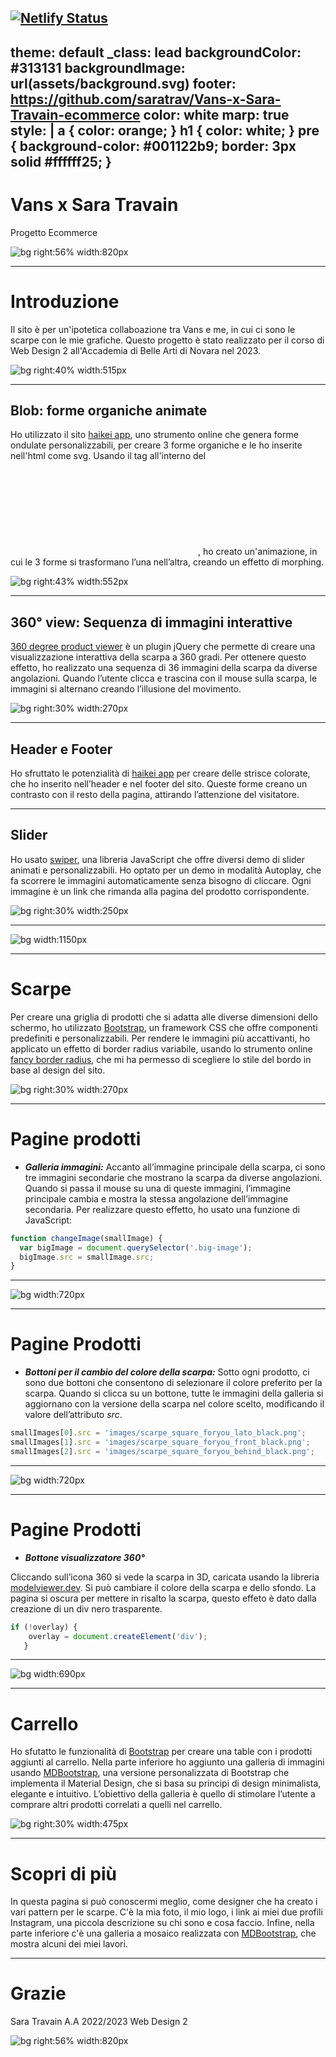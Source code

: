 [![Netlify Status](https://api.netlify.com/api/v1/badges/fbefb267-fa87-47dc-a5fa-a07615f8c3c0/deploy-status)](https://app.netlify.com/sites/vansxsaratravain/deploys)
---
theme: default
_class: lead
backgroundColor: #313131
backgroundImage: url(assets/background.svg)
footer: https://github.com/saratrav/Vans-x-Sara-Travain-ecommerce
color: white
marp: true
style: |
  a {
    color: orange;
  }
  h1 {
    color: white;
  }
  pre {
  background-color: #001122b9;
  border: 3px solid #ffffff25;
    }
---

# Vans x Sara Travain

Progetto Ecommerce

![bg right:56% width:820px](assets/mockup.png)


---

# Introduzione

Il sito è per un'ipotetica collaboazione tra Vans e me, in cui ci sono le scarpe con le mie grafiche. Questo progetto è stato realizzato per il corso di Web Design 2 all'Accademia di Belle Arti di Novara nel 2023.

![bg right:40% width:515px](assets/saraxvans.png)

---

## Blob: forme organiche animate


Ho utilizzato il sito [haikei app](https://haikei.app/), uno strumento online che genera forme ondulate personalizzabili, per creare 3 forme organiche e le ho inserite nell'html come svg. Usando il tag *<animate>* all'interno del *<svg>*, ho creato un'animazione, in cui le 3 forme si trasformano l’una nell’altra, creando un effetto di morphing.



![bg right:43% width:552px](assets/blob.gif)



---

## 360° view: Sequenza di immagini interattive

[360 degree product viewer](https://drive.google.com/file/d/1iPmH8uTKhZk8E-jfSmAxczgwMFMlzAC-/view?pli=1) è un plugin jQuery che permette di creare una visualizzazione interattiva della scarpa a 360 gradi. Per ottenere questo effetto, ho realizzato una sequenza di 36 immagini della scarpa da diverse angolazioni. Quando l’utente clicca e trascina con il mouse sulla scarpa, le immagini si alternano creando l’illusione del movimento.

![bg right:30% width:270px](assets/jquery.png)

---

## Header e Footer

Ho sfruttato le potenzialità di [haikei app](https://haikei.app/) per creare delle strisce colorate, che ho inserito nell’header e nel footer del sito. Queste forme creano un contrasto con il resto della pagina, attirando l’attenzione del visitatore.

---

## Slider

Ho usato [swiper](https://swiperjs.com/demos), una libreria JavaScript che offre diversi demo di slider animati e personalizzabili. Ho optato per un demo in modalità Autoplay, che fa scorrere le immagini automaticamente senza bisogno di cliccare. Ogni immagine è un link che rimanda alla pagina del prodotto corrispondente.

![bg right:30% width:250px](assets/swiper.svg)

---
![bg  width:1150px](assets/slider.gif)

---

# Scarpe

Per creare una griglia di prodotti che si adatta alle diverse dimensioni dello schermo, ho utilizzato [Bootstrap](https://getbootstrap.com/), un framework CSS che offre componenti predefiniti e personalizzabili. Per rendere le immagini più accattivanti, ho applicato un effetto di border radius variabile, usando lo strumento online [fancy border radius](https://9elements.github.io/fancy-border-radius/), che mi ha permesso di scegliere lo stile del bordo in base al design del sito.

![bg right:30% width:270px](assets/bootstrap.png)

---

# Pagine prodotti

- _**Galleria immagini:**_
Accanto all’immagine principale della scarpa, ci sono tre immagini secondarie che mostrano la scarpa da diverse angolazioni. Quando si passa il mouse su una di queste immagini, l’immagine principale cambia e mostra la stessa angolazione dell’immagine secondaria. Per realizzare questo effetto, ho usato una funzione di JavaScript:

```js
function changeImage(smallImage) {
  var bigImage = document.querySelector('.big-image');
  bigImage.src = smallImage.src;
}
```
---


![bg width:720px](assets/hoverscarpa.gif)

---
# Pagine Prodotti

- _**Bottoni per il cambio del colore della scarpa:**_
Sotto ogni prodotto, ci sono due bottoni che consentono di selezionare il colore preferito per la scarpa. Quando si clicca su un bottone, tutte le immagini della galleria si aggiornano con la versione della scarpa nel colore scelto, modificando il valore dell’attributo _src_.
```js
smallImages[0].src = 'images/scarpe_square_foryou_lato_black.png';
smallImages[1].src = 'images/scarpe_square_foryou_front_black.png';
smallImages[2].src = 'images/scarpe_square_foryou_behind_black.png';
```
---

![bg width:720px](assets/cambiocolorescarpa.gif)

---
# Pagine Prodotti

- _**Bottone visualizzatore 360°**_

Cliccando sull’icona 360 si vede la scarpa in 3D, caricata usando la libreria [modelviewer.dev](https://modelviewer.dev/). Si può cambiare il colore della scarpa e dello sfondo. La pagina si oscura per mettere in risalto la scarpa, questo effeto è dato dalla creazione di un div nero trasparente.
```js
if (!overlay) {
    overlay = document.createElement('div');
   }
```
---
![bg width:690px](assets/360view.gif)

---

# Carrello

Ho sfutatto le funzionalità di [Bootstrap](https://getbootstrap.com/) per creare una table con i prodotti aggiunti al carrello. Nella parte inferiore ho aggiunto una galleria di immagini usando [MDBootstrap](https://mdbootstrap.com/docs/standard/extended/gallery/), una versione personalizzata di Bootstrap che implementa il Material Design, che si basa su principi di design minimalista, elegante e intuitivo. L’obiettivo della galleria è quello di stimolare l’utente a comprare altri prodotti correlati a quelli nel carrello.

![bg right:30% width:475px](assets/mdbootstrap.png)

---

# Scopri di più

In questa pagina si può conoscermi meglio, come designer che ha creato i vari pattern per le scarpe. C'è la mia foto, il mio logo, i link ai miei due profili Instagram, una piccola descrizione su chi sono e cosa faccio. Infine, nella parte inferiore c'è una galleria a mosaico realizzata con [MDBootstrap](https://mdbootstrap.com/docs/standard/extended/gallery/), che mostra alcuni dei miei lavori.

---

# Grazie

Sara Travain
A.A 2022/2023
Web Design 2

![bg right:56% width:820px](assets/mockup.png)


